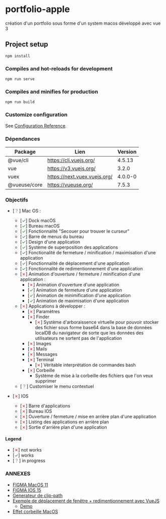 # portfolio-apple
création d'un portfolio sous forme d'un system macos développé avec vue 3

## Project setup
```
npm install
```

### Compiles and hot-reloads for development
```
npm run serve
```

### Compiles and minifies for production
```
npm run build
```

### Customize configuration
See [Configuration Reference](https://cli.vuejs.org/config/).

### Dépendances

<table>
    <thead>
        <tr>
            <th>Package</th>
            <th>Lien</th>
            <th>Version</th>
        </tr>
    </thead>
    <tbody>
        <tr>
            <td>@vue/cli</td>
            <td>
                <a href="https://cli.vuejs.org/">
                    https://cli.vuejs.org/
                </a>
            </td>
            <td>4.5.13</td>
        </tr>
        <tr>
            <td>vue</td>
            <td>
                <a href="https://v3.vuejs.org/">
                    https://v3.vuejs.org/
                </a>
            </td>
            <td>3.2.0</td>
        </tr>
        <tr>
            <td>vuex</td>
            <td>
                <a href="https://next.vuex.vuejs.org/">
                    https://next.vuex.vuejs.org/
                </a>
            </td>
            <td>4.0.0-0</td>
        </tr>
        <tr>
            <td>@vueuse/core</td>
            <td>
                <a href="https://vueuse.org/">
                    https://vueuse.org/
                </a>
            </td>
            <td>7.5.3</td>
        </tr>
    </tbody>
</table>

### Objectifs

- [<span style="color: gray"> ? </span>] Mac OS :
  - [<span style="color: green">&check;</span>] Dock macOS
  - [<span style="color: green">&check;</span>] Bureau macOS
  - [<span style="color: green">&check;</span>] Fonctionnalité "Secouer pour trouver le curseur"
  - [<span style="color: green">&check;</span>] Barre de menus du bureau
  - [<span style="color: green">&check;</span>] Design d'une application
  - [<span style="color: green">&check;</span>] Système de superposition des applications
  - [<span style="color: green">&check;</span>] Fonctionalité de fermeture / minification / maximisation d'une application
  - [<span style="color: green">&check;</span>] Fonctionnalité de déplacement d'une application
  - [<span style="color: green">&check;</span>] Fonctionnalité de redimentionnement d'une application
  - [<span style="color: red">&cross;</span>] Animation d'ouverture / fermeture / minification d'une application :
    - [<span style="color: red">&cross;</span>] Animation d'ouverture d'une application
    - [<span style="color: green">&check;</span>] Animation de fermeture d'une application
    - [<span style="color: green">&check;</span>] Animation de minimification d'une application
    - [<span style="color: green">&check;</span>] Animation de maximisation d'une application
  - [<span style="color: red">&cross;</span>] Applications à développer :
    - [<span style="color: red">&cross;</span>] Paramètres
    - [<span style="color: red">&cross;</span>] Finder
      - [<span style="color: red">&cross;</span>] Système d'arboraissence virtuelle pour pouvoir stocker des fichier sous forme base64 dans la base de données localDB du navigateur de sorte que les données des utilisateurs ne sortent pas de l'application
    - [<span style="color: red">&cross;</span>] Images
    - [<span style="color: red">&cross;</span>] Mails
    - [<span style="color: red">&cross;</span>] Messages
    - [<span style="color: red">&cross;</span>] Terminal
      - [<span style="color: red">&cross;</span>] Véritable interprétation de commandes bash
    - [<span style="color: red">&cross;</span>] Corbeille
      - Système de mise à la corbeille des fichiers que l'on veux supprimer
  - [<span style="color: gray"> ? </span>] Customiser le menu contextuel

- [<span style="color: red">&cross;</span>] IOS
  - [<span style="color: red">&cross;</span>] Barre d'applications
  - [<span style="color: red">&cross;</span>] Bureau IOS
  - [<span style="color: red">&cross;</span>] Ouverture / fermeture / mise en arrière plan d'une application
  - [<span style="color: red">&cross;</span>] Listing des applications en arrière plan
  - [<span style="color: red">&cross;</span>] Sortie d'arrière plan d'une application

#### **Legend**
- [<span style="color: red">&cross;</span>] not works 
- [<span style="color: green">&check;</span>] works 
- [<span style="color: gray"> ? </span>] in progress

### ANNEXES
- [FIGMA MacOS 11](https://www.figma.com/community/file/949158727443209284?preview=fullscreen)
- [FIGMA IOS 15](https://www.figma.com/community/file/984106517828363349?preview=fullscreen)
- [Generateur de clip-path](https://www.cssportal.com/css-clip-path-generator/)
- [Exemple de déplacement de fenêtre + redimentionnement avec VueJS](https://www.cssscript.com/material-macos-window-vtwindow/)
  - [Demo](https://www.cssscript.com/demo/material-macos-window-vtwindow/)
- [Effet corbeille MacOS](https://robertnyman.com/css3/css-transitions/css-transitions-mac-os-x-stacks.html)